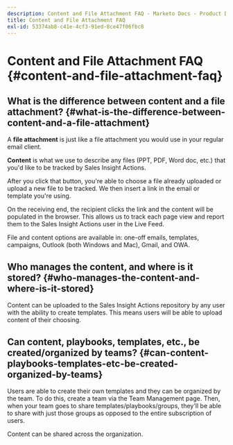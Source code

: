 ```yaml
---
description: Content and File Attachment FAQ - Marketo Docs - Product Documentation
title: Content and File Attachment FAQ
exl-id: 53374ab8-c41e-4cf3-91ed-8ce47f06fbc8
---
```

# Content and File Attachment FAQ {#content-and-file-attachment-faq}

## What is the difference between content and a file attachment? {#what-is-the-difference-between-content-and-a-file-attachment}

A **file attachment** is just like a file attachment you would use in your regular email client.

**Content** is what we use to describe any files (PPT, PDF, Word doc, etc.) that you'd like to be tracked by Sales Insight Actions.

After you click that button, you're able to choose a file already uploaded or upload a new file to be tracked. We then insert a link in the email or template you're using.

On the receiving end, the recipient clicks the link and the content will be populated in the browser. This allows us to track each page view and report them to the Sales Insight Actions user in the Live Feed.

File and content options are available in: one-off emails, templates, campaigns, Outlook (both Windows and Mac), Gmail, and OWA.

## Who manages the content, and where is it stored? {#who-manages-the-content-and-where-is-it-stored}

Content can be uploaded to the Sales Insight Actions repository by any user with the ability to create templates. This means users will be able to upload content of their choosing.

## Can content, playbooks, templates, etc., be created/organized by teams? {#can-content-playbooks-templates-etc-be-created-organized-by-teams}

Users are able to create their own templates and they can be organized by the team. To do this, create a team via the Team Management page. Then, when your team goes to share templates/playbooks/groups, they'll be able to share with just those groups as opposed to the entire subscription of users.

Content can be shared across the organization.
